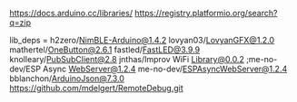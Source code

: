 https://docs.arduino.cc/libraries/
https://registry.platformio.org/search?q=zip

lib_deps =
    h2zero/NimBLE-Arduino@1.4.2
    lovyan03/LovyanGFX@1.2.0
    mathertel/OneButton@2.6.1
    fastled/FastLED@3.9.9
    knolleary/PubSubClient@2.8
    jnthas/Improv WiFi Library@0.0.2
    ;me-no-dev/ESP Async WebServer@1.2.4
    me-no-dev/ESPAsyncWebServer@1.2.4
    bblanchon/ArduinoJson@7.3.0
    https://github.com/mdelgert/RemoteDebug.git